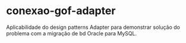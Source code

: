 # conexao-gof-adapter
Aplicabilidade do design patterns Adapter para demonstrar solução do problema com a migração de bd Oracle para MySQL. 
